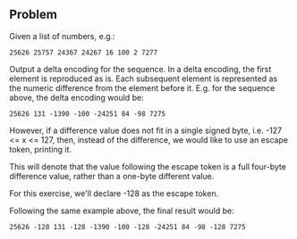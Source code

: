 ## Problem
Given a list of numbers, e.g.:

```
25626 25757 24367 24267 16 100 2 7277
```

Output a delta encoding for the sequence. In a delta encoding, the first
element is reproduced as is. Each subsequent element is represented as the
numeric difference from the element before it. E.g. for the sequence above,
the delta encoding would be:

```
25626 131 -1390 -100 -24251 84 -98 7275
```

However, if a difference value does not fit in a single signed byte,
i.e. -127 <= x <= 127, then, instead of the difference, we would like
to use an escape token, printing it.
 
This will denote that the value following the escape token is a full
four-byte difference value, rather than a one-byte different value.

For this exercise, we'll declare -128 as the escape token.

Following the same example above, the final result would be:

```
25626 -128 131 -128 -1390 -100 -128 -24251 84 -98 -128 7275
```
